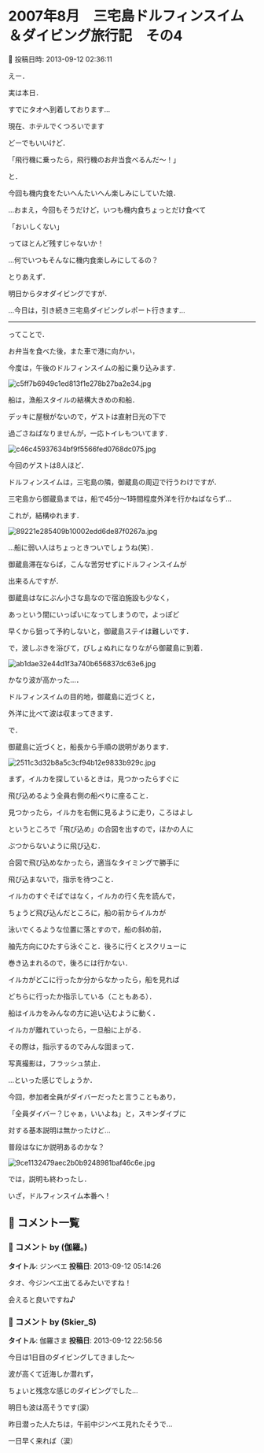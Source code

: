 # 2007年8月　三宅島ドルフィンスイム＆ダイビング旅行記　その4

📅 投稿日時: 2013-09-12 02:36:11

えー．


実は本日．


すでにタオへ到着しております…


現在、ホテルでくつろいでます





どーでもいいけど．


「飛行機に乗ったら，飛行機のお弁当食べるんだ～！」


と．


今回も機内食をたいへんたいへん楽しみにしていた娘．


…おまえ，今回もそうだけど，いつも機内食ちょっとだけ食べて


「おいしくない」


ってほとんど残すじゃないか！


…何でいつもそんなに機内食楽しみにしてるの？





とりあえず．


明日からタオダイビングですが．


…今日は，引き続き三宅島ダイビングレポート行きます…


---





ってことで．


お弁当を食べた後，また車で港に向かい，


今度は，午後のドルフィンスイムの船に乗り込みます．




![c5ff7b6949c1ed813f1e278b27ba2e34.jpg](images/c5ff7b6949c1ed813f1e278b27ba2e34.jpg)







船は，漁船スタイルの結構大きめの和船．


デッキに屋根がないので，ゲストは直射日光の下で


過ごさねばなりませんが，一応トイレもついてます．




![c46c45937634bf9f5566fed0768dc075.jpg](images/c46c45937634bf9f5566fed0768dc075.jpg)




今回のゲストは8人ほど．





ドルフィンスイムは，三宅島の隣，御蔵島の周辺で行うわけですが．


三宅島から御蔵島までは，船で45分～1時間程度外洋を行かねばならず…


これが，結構ゆれます．




![89221e285409b10002edd6de87f0267a.jpg](images/89221e285409b10002edd6de87f0267a.jpg)




…船に弱い人はちょっときついでしょうね(笑）．





御蔵島滞在ならば，こんな苦労せずにドルフィンスイムが


出来るんですが．


御蔵島はなにぶん小さな島なので宿泊施設も少なく，


あっという間にいっぱいになってしまうので，よっぽど


早くから狙って予約しないと，御蔵島ステイは難しいです．





で，波しぶきを浴びて，びしょぬれになりながら御蔵島に到着．




![ab1dae32e44d1f3a740b656837dc63e6.jpg](images/ab1dae32e44d1f3a740b656837dc63e6.jpg)




かなり波が高かった…．





ドルフィンスイムの目的地，御蔵島に近づくと，


外洋に比べて波は収まってきます．





で．


御蔵島に近づくと，船長から手順の説明があります．




![2511c3d32b8a5c3cf94b12e9833b929c.jpg](images/2511c3d32b8a5c3cf94b12e9833b929c.jpg)







まず，イルカを探しているときは，見つかったらすぐに


飛び込めるよう全員右側の船べりに座ること．


見つかったら，イルカを右側に見るように走り，ころはよし


というところで「飛び込め」の合図を出すので，ほかの人に


ぶつからないように飛び込む．


合図で飛び込めなかったら，適当なタイミングで勝手に


飛び込まないで，指示を待つこと．





イルカのすぐそばではなく，イルカの行く先を読んで，


ちょうど飛び込んだところに，船の前からイルカが


泳いでくるような位置に落とすので，船の斜め前，


舳先方向にひたすら泳ぐこと．後ろに行くとスクリューに


巻き込まれるので，後ろには行かない．





イルカがどこに行ったか分からなかったら，船を見れば


どちらに行ったか指示している（こともある）．


船はイルカをみんなの方に追い込むように動く．





イルカが離れていったら，一旦船に上がる．


その際は，指示するのでみんな固まって．





写真撮影は，フラッシュ禁止．





…といった感じでしょうか．





今回，参加者全員がダイバーだったと言うこともあり，


「全員ダイバー？じゃぁ，いいよね」と，スキンダイブに


対する基本説明は無かったけど…


普段はなにか説明あるのかな？




![9ce1132479aec2b0b9248981baf46c6e.jpg](images/9ce1132479aec2b0b9248981baf46c6e.jpg)







では，説明も終わったし．


いざ，ドルフィンスイム本番へ！

## 💬 コメント一覧

### 💬 コメント by (伽羅。)
**タイトル**: ジンベエ
**投稿日**: 2013-09-12 05:14:26

タオ、今ジンベエ出てるみたいですね！

会えると良いですね♪

### 💬 コメント by (Skier_S)
**タイトル**: 伽羅さま
**投稿日**: 2013-09-12 22:56:56

今日は1日目のダイビングしてきました～

波が高くて近海しか潜れず，

ちょいと残念な感じのダイビングでした…



明日も波は高そうです(涙）

昨日潜った人たちは，午前中ジンベエ見れたそうで…

一日早く来れば（涙）

